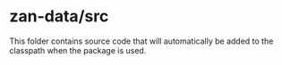 # zan-data/src

This folder contains source code that will automatically be added to the classpath when
the package is used.
